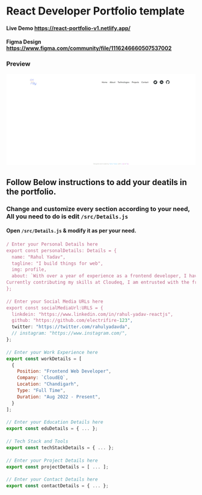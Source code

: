 # React Developer Portfolio template
#### Live Demo https://react-portfolio-v1.netlify.app/
#### Figma Design https://www.figma.com/community/file/1116246660507537002
### Preview 

<img src="/preview.gif" alt="preview" width="600px" />

## Follow Below instructions to add your deatils in the portfolio.

### Change and customize every section according to your need, All you need to do is edit `/src/Details.js`

#### Open `/src/Details.js` & modify it as per your need.

```javascript
/ Enter your Personal Details here
export const personalDetails: Details = {
  name: "Rahul Yadav",
  tagline: "I build things for web",
  img: profile,
  about: `With over a year of experience as a frontend developer, I have honed my expertise in a range of essential technologies, including ReactJS, JavaScript, TypeScript, CSS, Bootstrap, and HTML. I am well-versed in version control using GitHub, and proficient in project management tools such as Jira. In addition, I have experience working with performance monitoring tools like New Relic, and have even developed custom visualizations. My skills extend to serverless architecture using AWS Lambda.
Currently contributing my skills at Cloudeq, I am entrusted with the frontend responsibilities for a high-profile McDonald's project. Through this experience, I have gained valuable insights into advanced concepts like Redux, context management, and the utilization of React Form Hooks. My dedication to creating seamless user interfaces drives me to excel in the UI developer role, bringing innovation and efficiency to your team.`,
};

// Enter your Social Media URLs here
export const socialMediaUrl:URLS = {
  linkdein: "https://www.linkedin.com/in/rahul-yadav-reactjs",
  github: "https://github.com/electrifire-123",
  twitter: "https://twitter.com/rahulyadavda",
  // instagram: "https://www.instagram.com/",
};

// Enter your Work Experience here
export const workDetails = [
  {
    Position: "Frontend Web Developer",
    Company: `CloudEQ`,
    Location: "Chandigarh",
    Type: "Full Time",
    Duration: "Aug 2022 - Present",
  }
];

// Enter your Education Details here
export const eduDetails = { ... };

// Tech Stack and Tools
export const techStackDetails = { ... };

// Enter your Project Details here
export const projectDetails = [ ... ];

// Enter your Contact Details here
export const contactDetails = { ... };
```
